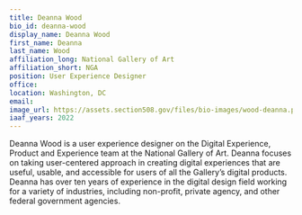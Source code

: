```yaml
---
title: Deanna Wood
bio_id: deanna-wood
display_name: Deanna Wood
first_name: Deanna
last_name: Wood
affiliation_long: National Gallery of Art
affiliation_short: NGA
position: User Experience Designer
office: 
location: Washington, DC
email: 
image_url: https://assets.section508.gov/files/bio-images/wood-deanna.png
iaaf_years: 2022
---
```

Deanna Wood is a user experience designer on the Digital Experience, Product and Experience team at the National Gallery of Art. Deanna focuses on taking user-centered approach in creating digital experiences that are useful, usable, and accessible for users of all the Gallery’s digital products. Deanna has over ten years of experience in the digital design field working for a variety of industries, including non-profit, private agency, and other federal government agencies.
